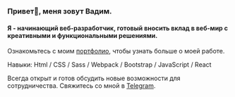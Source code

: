 ### Привет👋, меня зовут Вадим.

#### Я - начинающий веб-разработчик, готовый вносить вклад в веб-мир с креативными и функциональными решениями.

Ознакомьтесь с моим [портфолио](https://vadim-strakhov.github.io/), чтобы узнать больше о моей работе.

Навыки:  Html / CSS / Sass / Webpack / Bootstrap / JavaScript / React

Всегда открыт и готов обсудить новые возможности для сотрудничества.
Свяжитесь со мной в [Telegram](https://t.me/Strakhov_Vadim/).
